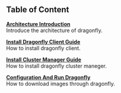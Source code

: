 ## Table of Content

**[Architecture Introduction](architecture_introduction.md)**  
Introduce the architecture of dragonfly.

**[Install Dragonfly Client Guide](install_client.md)**  
How to install dragonfly client.


**[Install Cluster Manager Guide](install_clustermanager.md)**  
How to install dragonfly cluster maneger.

**[Configuration And Run Dragonfly](configuration_and_run.md)**  
How to download images through dragonfly.